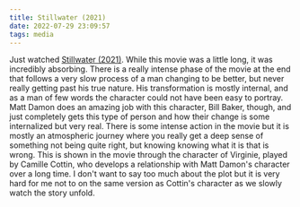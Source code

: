 ```yaml
---
title: Stillwater (2021)
date: 2022-07-29 23:09:57
tags: media
---
```


Just watched [Stillwater (2021)](https://www.wikiwand.com/en/Stillwater_(film)). While this movie was a little long, it was incredibly absorbing. There is a really intense phase of the movie at the end that follows a very slow process of a man changing to be better, but never really getting past his true nature. His transformation is mostly internal, and as a man of few words the character could not have been easy to portray. Matt Damon does an amazing job with this character, Bill Baker, though, and just completely gets this type of person and how their change is some internalized but very real. There is some intense action in the movie but it is mostly an atmospheric journey where you really get a deep sense of something not being quite right, but knowing knowing what it is that is wrong. This is shown in the movie through the character of Virginie, played by Camille Cottin, who develops a relationship with Matt Damon's character over a long time. I don't want to say too much about the plot but it is very hard for me not to on the same version as Cottin's character as we slowly watch the story unfold.